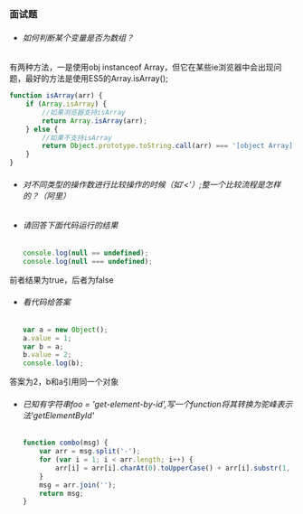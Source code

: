 ### 面试题
* ###### 如何判断某个变量是否为数组？
有两种方法，一是使用obj instanceof Array，但它在某些ie浏览器中会出现问题，最好的方法是使用ES5的Array.isArray();

```javascript
function isArray(arr) {
    if (Array.isArray) {
        //如果浏览器支持isArray
        return Array.isArray(arr);
    } else {
        //如果不支持isArray
        return Object.prototype.toString.call(arr) === '[object Array]';
    }
}
```
* ###### 对不同类型的操作数进行比较操作的时候（如'<'）;整一个比较流程是怎样的？（阿里）
* ###### 请回答下面代码运行的结果

    ```javascript
    console.log(null == undefined);
    console.log(null === undefined);
    ```
前者结果为true，后者为false

* ###### 看代码给答案

    ```javascript
    var a = new Object();
    a.value = 1;
    var b = a;
    b.value = 2;
    console.log(b);
    ```
答案为2，b和a引用同一个对象

* ###### 已知有字符串foo = 'get-element-by-id',写一个function将其转换为驼峰表示法'getElementById'

    ```javascript
    function combo(msg) {
        var arr = msg.split('-');
    	for (var i = 1; i < arr.length; i++) {
    		arr[i] = arr[i].charAt(0).toUpperCase() + arr[i].substr(1, arr[i].length - 1);
    	}
    	msg = arr.join('');
    	return msg;
    }
    ```